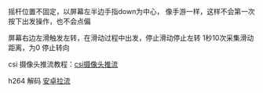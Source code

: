 摇杆位置不固定，以屏幕左半边手指down为中心，
像手游一样，这样不会第一次按下出发操作，也不会点偏

屏幕右边左滑触发左转，在滑动过程中出发，停止滑动停止左转
1秒10次采集滑动距离，为0 停止转向

csi 摄像头推流教程：[csi摄像头推流](https://blog.csdn.net/qq_39492932/article/details/84585152)

h264 解码 [安卓拉流](https://blog.csdn.net/m0_37676106/article/details/80350763)